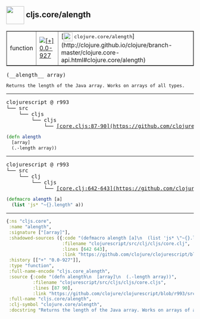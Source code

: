 ## <img width="48px" valign="middle" src="http://i.imgur.com/Hi20huC.png"> cljs.core/alength

 <table border="1">
<tr>
<td>function</td>
<td><a href="https://github.com/cljsinfo/api-refs/tree/0.0-927"><img valign="middle" alt="[+] 0.0-927" src="https://img.shields.io/badge/+-0.0--927-lightgrey.svg"></a> </td>
<td>
[<img height="24px" valign="middle" src="http://i.imgur.com/1GjPKvB.png"> <samp>clojure.core/alength</samp>](http://clojure.github.io/clojure/branch-master/clojure.core-api.html#clojure.core/alength)
</td>
</tr>
</table>

 <samp>
(__alength__ array)<br>
</samp>

```
Returns the length of the Java array. Works on arrays of all types.
```

---

 <pre>
clojurescript @ r993
└── src
    └── cljs
        └── cljs
            └── <ins>[core.cljs:87-90](https://github.com/clojure/clojurescript/blob/r993/src/cljs/cljs/core.cljs#L87-L90)</ins>
</pre>

```clj
(defn alength
  [array]
  (.-length array))
```


---

 <pre>
clojurescript @ r993
└── src
    └── clj
        └── cljs
            └── <ins>[core.clj:642-643](https://github.com/clojure/clojurescript/blob/r993/src/clj/cljs/core.clj#L642-L643)</ins>
</pre>

```clj
(defmacro alength [a]
  (list 'js* "~{}.length" a))
```

---

```clj
{:ns "cljs.core",
 :name "alength",
 :signature ["[array]"],
 :shadowed-sources ({:code "(defmacro alength [a]\n  (list 'js* \"~{}.length\" a))",
                     :filename "clojurescript/src/clj/cljs/core.clj",
                     :lines [642 643],
                     :link "https://github.com/clojure/clojurescript/blob/r993/src/clj/cljs/core.clj#L642-L643"}),
 :history [["+" "0.0-927"]],
 :type "function",
 :full-name-encode "cljs.core_alength",
 :source {:code "(defn alength\n  [array]\n  (.-length array))",
          :filename "clojurescript/src/cljs/cljs/core.cljs",
          :lines [87 90],
          :link "https://github.com/clojure/clojurescript/blob/r993/src/cljs/cljs/core.cljs#L87-L90"},
 :full-name "cljs.core/alength",
 :clj-symbol "clojure.core/alength",
 :docstring "Returns the length of the Java array. Works on arrays of all types."}

```

